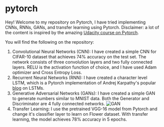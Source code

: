 # pytorch
Hey! Welcome to my repository on Pytorch, I have tried implementing CNNs, RNNs, GANs, and transfer learning using Pytorch. Disclaimer: a lot of the content is inspired by the amazing [Udacity course on Pytorch](https://classroom.udacity.com/courses/ud188).

You will find the following on the repository:
1. Convolutional Neural Networks (CNN): I have created a simple CNN for CIFAR-10 dataset that achieves 74% accuracy on the test set. The network consists of three convolution layers and two fully connected layers. RELU is the activation function of choice, and I have used Adam optimizer and Cross Entropy Loss. 
2. Recurrent Neural Networks (RNN): I have created a character level LSTM, which is a Pytorch implementation of Andrej Karpathy's popular [blog](http://karpathy.github.io/2015/05/21/rnn-effectiveness/) on LSTMs.
3. Generative Adversarial Networks (GANs): I have created a simple GAN to generate numbers similar to MNIST data. Both the Generator and Discriminator are 4 fully connected networks. 
![GAN](https://github.com/divyamsaran/pytorch/tree/master/gan/results/gan_pytorch.gif)
4. Transfer Learning: I use the pretrained VGG-16 model from Pytorch and change it's classifier layer to learn on Flower dataset. With transfer learning, the model achieves 78% accuracy in 5 epochs.